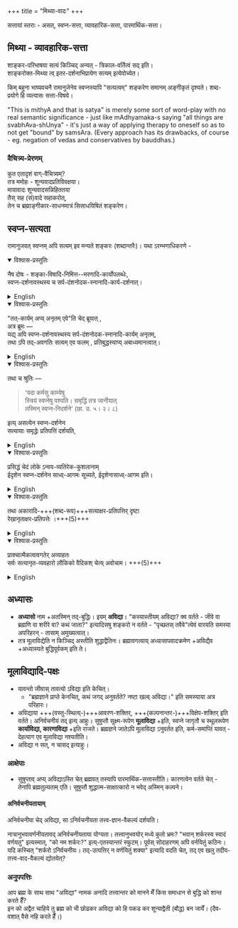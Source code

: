 +++
title = "मिथ्या-वादः"
+++

सत्तायां स्तराः - असत्, स्वप्न-सत्ता, व्यावहारिक-सत्ता, पारमार्थिक-सत्ता। 

## मिथ्या - व्यावहारिक-सत्ता
शाङ्कर-परिभाषया सत्यं किञ्चिद् अन्यत् - त्रिकाल-वर्तित्वं सद् इति।  
शाङ्करोक्त-मिथ्या त्व् इतर-दर्शनाभिप्रायेण सत्यम् इत्येवोच्येत।  

किम् बहुना भाष्यवचनै रामानुजेनेव स्वप्नस्यापि "सत्यत्वम्" शङ्करेण समानम् अङ्गीकृतं दृश्यते। शब्द-प्रयोगे हि व्यत्यासः सत्ता-विषये। 


"This is mithyA and that is satya" is merely some sort of word-play with no real semantic significance - just like mAdhyamaka-s saying "all things are svabhAva-shUnya" - it's just a way of applying therapy to oneself so as to not get "bound" by samsAra. (Every approach has its drawbacks, of course - eg. negation of vedas and conservatives by bauddhas.)


### वैचित्र्य-प्रेरणम्
कुत एतादृशं वाग्-वैचित्र्यम्?  
तत्र ममोहः - शून्यवादप्रतिविवक्षया।  
मायावादः शून्यवादसन्निहिततया  
तैस् सह (सं)वादे सहाकरोत्,  
तेन च ब्रह्माङ्गीकार-साधनमात्रं सिसाधयिषितं शङ्करेण। 


## स्वप्न-सत्यता
रामानुजवत् स्वप्नम् अपि सत्यम् इव मन्यते शङ्करः (शब्दान्तरैः)। यथा ऽरम्भणाधिकरणे - 

<details open><summary>विश्वास-प्रस्तुतिः</summary>

नैष दोषः -
शङ्का-विषादि-निमित्त--मरणादि-कार्योपलब्धेः,  
स्वप्न-दर्शनावस्थस्य च
सर्प-दंशनोदक-स्नानादि-कार्य-दर्शनात्। 
</details>

<details><summary>English</summary>

This objection, we reply, is without force  
(because as a matter of fact  
we do see real effects to result from unreal causes),  
for we observe that death sometimes takes place from imaginary venom,  
(when a man imagines himself to have been bitten by a venomous snake,)  
and effects (of what is perceived in a dream) such as the bite of a snake or bathing in a river take place with regard to a dreaming person.

</details>

<details open><summary>विश्वास-प्रस्तुतिः</summary>

"तत्-कार्यम् अप्य् अनृतम् एवे"ति चेद् ब्रूयात् ,  
अत्र ब्रूमः —  
यद्य् अपि स्वप्न-दर्शनावस्थस्य सर्प-दंशनोदक-स्नानादि-कार्यम् अनृतम्,  
तथा ऽपि तद्-अवगतिः सत्यम् एव फलम् , प्रतिबुद्धस्याप्य् अबाध्यमानत्वात्। 
</details>

<details><summary>English</summary>

> But, it will be said, these effects themselves are unreal!

These effects themselves, we reply, are unreal indeed;  
but not so the consciousness which the dreaming person has of them.  
This consciousness is a real result;  
for it is not sublated by the waking consciousness.  

</details>

<details open><summary>विश्वास-प्रस्तुतिः</summary>

तथा च श्रुतिः — 

> ‘यदा कर्मसु काम्येषु  
स्त्रियं स्वप्नेषु पश्यति।
समृद्धिं तत्र जानीयात्  
तस्मिन् स्वप्न-निदर्शने’ (छा. उ. ५। २। ८)

इत्य् असत्येन स्वप्न-दर्शनेन  
सत्यायाः समृद्धेः प्रतिपत्तिं दर्शयति, 
</details>

<details><summary>English</summary>

--Scripture also (in the passage, 'If a man who is engaged in some sacrifice undertaken for some special wish sees in his dream a woman, he is to infer therefrom success in his work') declares that by the unreal phantom of a dream a real result such as prosperity may be obtained. 
</details>



<details open><summary>विश्वास-प्रस्तुतिः</summary>

प्रसिद्धं चेदं लोके ऽन्वय-व्यतिरेक-कुशलानाम्  
ईदृशेन स्वप्न-दर्शनेन साध्व्-आगमः सूच्यते, ईदृशेनासाध्व्-आगम इति।  
</details>

<details><summary>English</summary>

It is, moreover, known from the experience of persons who carefully observe positive and negative instances that such and such dreams are auspicious omens, others the reverse. 
</details>


<details open><summary>विश्वास-प्रस्तुतिः</summary>

तथा अकारादि-+++(शब्द-रूप)+++सत्याक्षर-प्रतिपत्तिर् दृष्टा  
रेखानृताक्षर-प्रतिपत्तेः ।+++(5)+++
</details>

<details><summary>English</summary>

And (to quote another example that something true can result from or be known through something untrue) we see that the knowledge of the real sounds A. &c. is reached by means of the unreal written letters. 
</details>

<details open><summary>विश्वास-प्रस्तुतिः</summary>

प्राक्चात्मैकत्वावगतेर् अव्याहतः  
सर्वः सत्यानृत-व्यवहारो लौकिको
वैदिकश् चेत्य् अवोचाम। +++(5)+++
</details>

<details><summary>English</summary>

And that before the knowledge of the unity of the Self has been reached  
the whole real-unreal course of ordinary life, worldly as well as religious, goes on unimpeded,  
we have already explained. 
</details>

## अध्यासः
- **अध्यासो** नाम +अतस्मिन् तद्-बुद्धिः। इयम् **अविद्या**। "कस्यास्तीयम् अविद्या? क्व वर्तते - जीवे वा ब्रह्मणि वा शरीरे वा? कथं जाता?" इत्यादिसषु शङ्करो न वर्तते - "पृच्छतस् तवैवे"त्येवं वारयति समस्या अपरिहरन् - तासाम् अमुख्यत्वात्।
- तत्र मूलाविद्येति न किञ्चिद् अस्तीति शुद्धाद्वैतिनः। ब्रह्मावगत्याय् अध्यासापवादक्रमेण +अविद्यैव +अध्यास्यते बुद्धिपूर्वकम् इति ते।

## मूलाविद्यादि-पक्षः
- यावन्तो जीवास् तावत्यो ऽविद्या इति केचित्।
  - "ब्रह्मज्ञाने प्राप्ते केनचित्, कथं जगद् अनुवर्तते? नष्टा खल्व् अविद्या।" इति समस्याया अत्र परिहारः।
- अविद्याया +++(वस्तु-स्थित्य्-)+++आवरण-शक्तिर्, +++(कल्पनान्तर-)+++विक्षेप-शक्तिर् इति वर्तते। अनिर्वचनीयं तद् इत्य् आहुः। सुषुप्तौ सूक्ष्म-रूपेण **मूलाविद्या** +इति, स्वप्ने जागृतौ च स्थूलरूपेण **कार्याविद्या, कारणाविद्या** +इति राजते। ब्रह्मज्ञने जातेऽपि मूलाविद्या ऽनुवर्तत इति, कर्म-समाप्तिं यावत् - देहत्याग एव मूलाविद्या नश्यतीति।
- अविद्या न सत्, न चासद् इत्याहुः।

### आक्षेपाः
- सुषुप्ताव् अप्य् अविद्याऽस्ति चेत् ब्रह्मवत् तस्यापि पारमार्थिक-सत्तास्तीति। कारणत्वेन वर्तते चेत् - तेनापि ब्रह्मतुल्यताम् एति। सुषुप्तौ शुद्धात्म-साक्षात्कारो न भवेद् अस्मिन् कल्पने।

#### अनिर्वचनीयतायाम्
अनिर्वचनीया चेद् अविद्या, सा ऽनिर्वचनीयता तत्त्व-ज्ञान-वैकल्यं दर्शयति।  

नात्रानुभवावर्णनीयतावद् अनिर्वचनीयताया योग्यता। तत्त्वानुभवयोर् मध्ये कुतो भ्रमः?  "भवान् शर्करस्य स्वादं वर्णयतु" इत्यस्मात्, "को नम शर्करः?" इत्य्-एतस्यान्तरं स्फुटम्। पूर्वस् सोदाहरणम् अपि वर्नयितुं कठिनः।  
यदि कस्चित् "शर्करो ऽनिर्वचनीयः। तद्-उत्पत्तिर् न वर्णयितुं शक्या" इत्यादि वदति चेत्, तद् एव खलु तदीय-तत्त्व-वाद-वैकल्यं द्योतयेत्?

### अनुपपत्तिः
आप ब्रह्म के साथ साथ "अविद्या" नामक अनादि तत्त्वान्तर को मानने मेँ किस समाधान से बुद्धि को शान्त करते हैँ?  
इन को अद्वैत चाहिये तु ब्रह्म को भी छोढकर अविद्या को हि पकड कर शून्याद्वैती (बौद्ध) बन जायेँ। (दैव-वशात् वैसे नहि करते हैँ।)
